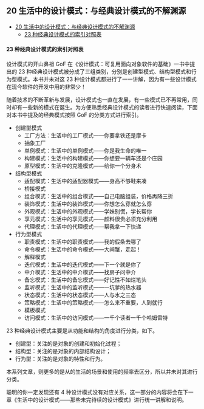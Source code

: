 ## 20 生活中的设计模式：与经典设计模式的不解渊源

- [20 生活中的设计模式：与经典设计模式的不解渊源](#20-生活中的设计模式与经典设计模式的不解渊源)
    - [23 种经典设计模式的索引对照表](#23-种经典设计模式的索引对照表)

#### 23 种经典设计模式的索引对照表

设计模式的开山鼻祖 GoF 在《设计模式：可复用面向对象软件的基础》一书中提出的 23 种经典设计模式被分成了三组类别，分别是创建型模式、结构型模式和行为型模式。本书并未对这 23 种设计模式都进行了一一讲解，因为有一些设计模式在现今软件的开发中用的非常少！

随着技术的不断革新与发展，设计模式也一直在发展，有一些模式已不再常用，同时却有一些新的模式在诞生。为方便熟悉经典设计模式的读者进行快速阅读，下面对本书中提及的经典模式按照 GoF 的分类方式进行索引。

-   创建型模式
    -   工厂方法：生活中的工厂模式——你要拿铁还是摩卡
    -   抽象工厂
    -   单例模式：生活中的单例模式——你是我生命的唯一
    -   构建模式：生活中的构建模式——你想要一辆车还是个庄园
    -   原型模式：生活中的克隆模式——给你一个分身术
-   结构型模式
    -   适配模式：生活中的适配器模式——身高不够鞋来凑
    -   桥接模式
    -   组合模式：生活中的组合模式——自己电脑组装，价格再降三折
    -   装饰模式：生活中的装饰模式——你想怎么穿就怎么穿
    -   外观模式：生活中的外观模式——学妹别慌，学长帮你
    -   享元模式：生活中的享元模式——颜料很贵必须充分利用
    -   代理模式：生活中的代理模式——帮我拿一下快递
-   行为型模式
    -   职责模式：生活中的职责模式——我的假条去哪了
    -   命令模式：生活中的命令模式——大闸蟹，走起！
    -   解释模式
    -   迭代模式：生活中的迭代模式——下一个就是你了
    -   中介模式：生活中的中介模式——找房子问中介
    -   备忘模式：生活中的备忘模式——好记性不如烂笔头
    -   监听模式：生活中的监听模式——一坑爹的热水器
    -   状态模式：生活中的状态模式——人与水之三态
    -   策略模式：生活中的策略模式——怎么来不重要，人到就行
    -   模板模式
    -   访问模式：生活中的访问模式——一千个读者一千个哈姆雷特

23 种经典设计模式主要是从功能和结构的角度进行分类，如下。

-   创建型：关注的是对象的创建和初始化过程；
-   结构型：关注的是对象的内部结构设计；
-   行为型：关注的是对象的特性和行为。

本系列文章，则更多的是从的生活的场景和使用的频率去区分，所以并未对其进行分类。

聪明的你一定发现还有 4 种设计模式没有对应关系，这一部分的内容将会在下一章《生活中的设计模式——那些未完待续的设计模式》进行统一讲解和说明。
